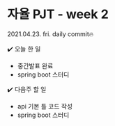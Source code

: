 # 자율 PJT - week 2

2021.04.23. fri. daily commit🔥

✔️ 오늘 한 일

- 중간발표 완료
- spring boot 스터디



✔️ 다음주 할 일

- api 기본 틀 코드 작성
- spring boot 스터디